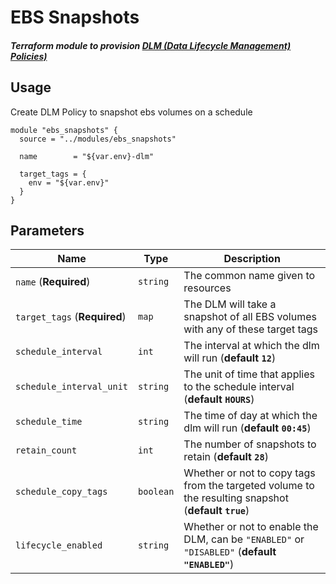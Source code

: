 # EBS Snapshots

##### Terraform module to provision [DLM (Data Lifecycle Management) Policies)](https://docs.aws.amazon.com/AWSEC2/latest/UserGuide/snapshot-lifecycle.html)

Usage
-----

Create DLM Policy to snapshot ebs volumes on a schedule

```hcl-terraform
module "ebs_snapshots" {
  source = "../modules/ebs_snapshots"

  name        = "${var.env}-dlm"

  target_tags = {
    env = "${var.env}"
  }
}
```

Parameters
-----------
| Name                                 | Type         | Description                               |
| ------------------------------------ | ------------ | ----------------------------------------- |
| `name`                (**Required**) | `string`     | The common name given to resources        |
| `target_tags`         (**Required**) | `map`        | The DLM will take a snapshot of all EBS volumes with any of these target tags |
| `schedule_interval`                  | `int`        | The interval at which the dlm will run (**default `12`**) |
| `schedule_interval_unit`             | `string`     | The unit of time that applies to the schedule interval (**default `HOURS`**) |
| `schedule_time`                      | `string`     | The time of day at which the dlm will run (**default `00:45`**) |
| `retain_count`                    | `int`        | The number of snapshots to retain (**default `28`**) |
| `schedule_copy_tags`                 | `boolean`    | Whether or not to copy tags from the targeted volume to the resulting snapshot (**default `true`**)|
| `lifecycle_enabled`                  | `string`     | Whether or not to enable the DLM, can be `"ENABLED"` or `"DISABLED"` (**default `"ENABLED"`**) |
